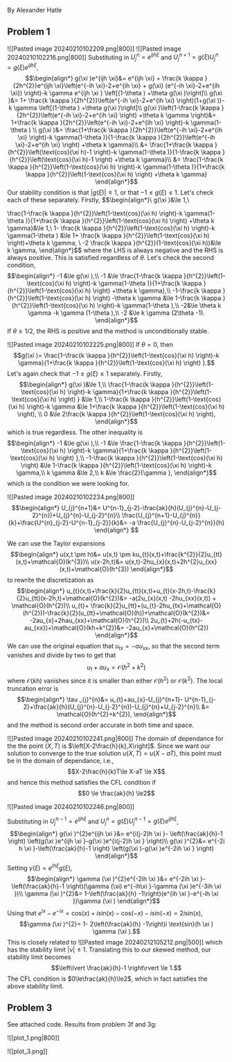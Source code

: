 By Alexander Hatle

## Problem 1
![[Pasted image 20240210102209.png|800]]
![[Pasted image 20240210102216.png|800]]
Substituting in $U_{j}^{n}=e^{ijh \xi }$ and $U_{j}^{n+1}=g(\xi )U_{j}^{n}=g(\xi )e^{ijh \xi}$,
$$\begin{align*}
g(\xi )e^{ijh \xi}&= e^{ijh \xi} + \frac{k \kappa }{2h^{2}}e^{ijh \xi}\left(e^{-ih \xi}-2+e^{ih \xi} + g(\xi) (e^{-ih \xi}-2+e^{ih \xi}) \right)-k \gamma e^{ijh \xi } \left[(1-\theta ) +\theta g(\xi )\right]\\
g(\xi )&= 1+ \frac{k \kappa }{2h^{2}}\left(e^{-ih \xi}-2+e^{ih \xi}  \right)(1+g(\xi ))-k \gamma \left[(1-\theta ) +\theta g(\xi )\right]\\
g(\xi )\left(1-\frac{k \kappa }{2h^{2}}\left(e^{-ih \xi}-2+e^{ih \xi}  \right) +\theta k \gamma \right)&= 1+\frac{k \kappa }{2h^{2}}\left(e^{-ih \xi}-2+e^{ih \xi}  \right)-k \gamma(1-\theta ) \\
g(\xi )&= \frac{1+\frac{k \kappa }{2h^{2}}\left(e^{-ih \xi}-2+e^{ih \xi}  \right)-k \gamma(1-\theta )}{1-\frac{k \kappa }{2h^{2}}\left(e^{-ih \xi}-2+e^{ih \xi}  \right) +\theta k \gamma}\\
&= \frac{1+\frac{k \kappa }{h^{2}}\left(\text{cos}(\xi h)-1  \right)-k \gamma(1-\theta )}{1-\frac{k \kappa }{h^{2}}\left(\text{cos}(\xi h)-1  \right) +\theta k \gamma}\\
&= \frac{1-\frac{k \kappa }{h^{2}}\left(1-\text{cos}(\xi h)  \right)-k \gamma(1-\theta )}{1+\frac{k \kappa }{h^{2}}\left(1-\text{cos}(\xi h)  \right) +\theta k \gamma}
\end{align*}$$
Our stability condition is that $\lvert g(\xi ) \rvert \le 1$, or that $-1 \le g(\xi ) \le1$. Let's check each of these separately. Firstly,
$$\begin{align*}\\
g(\xi )&\le 1,\\

 \frac{1-\frac{k \kappa }{h^{2}}\left(1-\text{cos}(\xi h)  \right)-k \gamma(1-\theta )}{1+\frac{k \kappa }{h^{2}}\left(1-\text{cos}(\xi h)  \right) +\theta k \gamma}&\le 1,\\
1- \frac{k \kappa }{h^{2}}\left(1-\text{cos}(\xi h)  \right)-k \gamma(1-\theta )  &\le   1+ \frac{k \kappa }{h^{2}}\left(1-\text{cos}(\xi h)  \right)+\theta k \gamma, \\
-2 \frac{k \kappa }{h^{2}}(1-\text{cos}(\xi h))&\le k \gamma, 
\end{align*}$$
where the LHS is always negative and the RHS is always positive. This is satisfied regardless of $\theta$. 
Let's check the second condition,
$$\begin{align*}
-1 &\le g(\xi ),\\
-1 &\le \frac{1-\frac{k \kappa }{h^{2}}\left(1-\text{cos}(\xi h)  \right)-k \gamma(1-\theta )}{1+\frac{k \kappa }{h^{2}}\left(1-\text{cos}(\xi h)  \right) +\theta k \gamma},\\
-1-\frac{k \kappa }{h^{2}}\left(1-\text{cos}(\xi h)  \right) -\theta k \gamma &\le 1-\frac{k \kappa }{h^{2}}\left(1-\text{cos}(\xi h)  \right)-k \gamma(1-\theta ),\\
-2&\le \theta k \gamma -k \gamma (1-\theta ),\\
-2 &\le k \gamma (2\theta -1).
\end{align*}$$
If $\theta \ge 1/2$, the RHS is positive and the method is unconditionally stable.


![[Pasted image 20240210102225.png|800]]
If $\theta =0$, then
$$g(\xi )= \frac{1-\frac{k \kappa }{h^{2}}\left(1-\text{cos}(\xi h)  \right)-k \gamma}{1+\frac{k \kappa }{h^{2}}\left(1-\text{cos}(\xi h) \right) }.$$
Let's again check that $-1 \le g(\xi )\le1$ separately. Firstly,
$$\begin{align*}
g(\xi )&\le 1,\\
\frac{1-\frac{k \kappa }{h^{2}}\left(1-\text{cos}(\xi h)  \right)-k \gamma}{1+\frac{k \kappa }{h^{2}}\left(1-\text{cos}(\xi h) \right) } &\le 1,\\
1-\frac{k \kappa }{h^{2}}\left(1-\text{cos}(\xi h)  \right)-k \gamma &\le 1+\frac{k \kappa }{h^{2}}\left(1-\text{cos}(\xi h) \right), \\
0 &\le 2\frac{k \kappa }{h^{2}}\left(1-\text{cos}(\xi h) \right), 
\end{align*}$$
which is true regardless. The other inequality is
$$\begin{align*}
-1 &\le g(\xi ),\\
-1 &\le \frac{1-\frac{k \kappa }{h^{2}}\left(1-\text{cos}(\xi h)  \right)-k \gamma}{1+\frac{k \kappa }{h^{2}}\left(1-\text{cos}(\xi h) \right) },\\
-1-\frac{k \kappa }{h^{2}}\left(1-\text{cos}(\xi h) \right)  &\le 1-\frac{k \kappa }{h^{2}}\left(1-\text{cos}(\xi h)  \right)-k \gamma,\\
k \gamma &\le 2,\\
k &\le \frac{2}{\gamma },
\end{align*}$$
which is the condition we were looking for.

<div style="page-break-after: always;"></div>

![[Pasted image 20240210102234.png|800]]
$$\begin{align*}
U_{j}^{n+1}&= U^{n-1}_{j-2}-\frac{ak}{h}(U_{j}^{n}-U_{j-2}^{n})+U_{j}^{n}-U_{j-2}^{n}\\
\frac{U_{j}^{n+1}-U_{j}^{n}}{k}+\frac{U^{n}_{j-2}-U^{n-1}_{j-2}}{k}&= -a \frac{U_{j}^{n}-U_{j-2}^{n}}{h}
\end{align*} $$

We can use the Taylor expansions
$$\begin{align*}
u(x,t \pm h)&= u(x,t) \pm ku_{t}(x,t)+\frac{k^{2}}{2}u_{tt}(x,t)+\mathcal{O}(k^{3})\\
u(x-2h,t)&= u(x,t)-2hu_{x}(x,t)+2h^{2}u_{xx}(x,t)+\mathcal{O}(h^{3})
\end{align*}$$
to rewrite the discretization as
$$\begin{align*}
u_{t}(x,t)+\frac{k}{2}u_{tt}(x,t)+u_{t}(x-2h,t)-\frac{k}{2}u_{tt}(x-2h,t)+\mathcal{O}(k^{2})&= -a(2u_{x}(x,t) -2hu_{xx}(x,t)) + \mathcal{O}(h^{2})\\
u_{t}+ \frac{k}{2}u_{tt}+(u_{t}-2hu_{tx}+\mathcal{O}(h^{2}))-\frac{k}{2}(u_{tt}+\mathcal{O}(h))+\mathcal{O}(k^{2})&= -2au_{x}+2hau_{xx}+\mathcal{O}(h^{2})\\
2u_{t}+2h(-u_{tx}-au_{xx})+\mathcal{O}(kh+k^{2})&= -2au_{x}+\mathcal{O}(h^{2})
\end{align*}$$
We can use the original equation that $u_{tx}=-au_{xx}$, so that the second term vanishes and divide by two to get that
$$u_{t}+au_{x}= \mathcal{O}(h^{2}+k^{2})$$
where $\mathcal{O}(kh)$ vanishes since it is smaller than either $\mathcal{O}(h^{2})$ or $\mathcal{O}(k^{2})$. The local truncation error is
$$\begin{align*}
\tau _{j}^{n}&=  u_{t}+au_{x}-U_{j}^{n+1}- U^{n-1}_{j-2}+\frac{ak}{h}(U_{j}^{n}-U_{j-2}^{n})-U_{j}^{n}+U_{j-2}^{n}\\
&= \mathcal{O}(h^{2}+k^{2}),
\end{align*}$$
and the method is second order accurate in both time and space.

![[Pasted image 20240210102241.png|800]]
The domain of dependance for the the point $(X,T)$ is $\left[X-2\frac{h}{k},X\right]$. Since we want our solution to converge to the true solution $u(X,T)=u(X-aT)$, this point must be in the domain of dependance, i.e.,
$$X-2\frac{h}{k}T\le X-aT  \le X$$
and hence this method satisfies the CFL condition if
$$0 \le  \frac{ak}{h} \le2$$

![[Pasted image 20240210102246.png|800]]

Substituting in $U_{j}^{n-1}=e^{ijh \xi }$ and $U_{j}^{n}=g(\xi )U_{j}^{n-1}=g(\xi )e^{ijh \xi}$,
$$\begin{align*}
g(\xi )^{2}e^{ijh \xi }&= e^{i(j-2)h \xi }- \left(\frac{ak}{h}-1 \right) \left(g(\xi )e^{ijh \xi }-g(\xi )e^{i(j-2)h \xi } \right)\\
g(\xi )^{2}&= e^{-2i h \xi }-\left(\frac{ak}{h}-1 \right) \left(g(\xi )-g(\xi )e^{-2ih \xi } \right)
\end{align*}$$
Setting $\gamma (\xi )=e^{i h \xi }g(\xi )$,
$$\begin{align*}
\gamma (\xi )^{2}e^{-2ih \xi }&= e^{-2ih \xi }- \left(\frac{ak}{h}-1 \right)(\gamma (\xi) e^{-ih\xi }-\gamma (\xi )e^{-3ih \xi })\\
	\gamma (\xi )^{2}&= 1-\left(\frac{ak}{h} -1\right)(e^{ih \xi }-e^{-ih \xi })\gamma (\xi )
\end{align*}$$
Using that $e^{ix}-e^{-ix}=\text{cos}(x)+i \text{sin}(x)-\text{cos}(-x)-i \text{sin}(-x)=2i \text{sin}(x)$,
$$\gamma (\xi )^{2}= 1- 2\left(\frac{ak}{h} -1\right)i \text{sin}(h \xi ) \gamma (\xi ).$$
This is closely related to 
![[Pasted image 20240212105212.png|500]]
which has the stability limit $\lvert \nu  \rvert \le 1$. Translating this to our skewed method, our stability limit becomes
$$\left\lvert \frac{ak}{h}-1 \right\rvert \le 1.$$
The CFL condition is $0\le\frac{ak}{h}\le2$, which in fact satisfies the above stability limit.

<div style="page-break-after: always;"></div>

## Problem 3
See attached code.
Results from problem 3f and 3g:

![[plot_1.png|800]]

![[plot_3.png]]